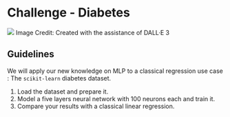 # Challenge - Diabetes

![](https://d2jx2rerrg6sh3.cloudfront.net/images/Article_Images/ImageForArticle_975_16981278236522842.png)
Image Credit: Created with the assistance of DALL·E 3

## Guidelines

We will apply our new knowledge on MLP to a classical regression use case : The `scikit-learn` diabetes dataset.

1. Load the dataset and prepare it.
2. Model a five layers neural network with 100 neurons each and train it.
3. Compare your results with a classical linear regression.
